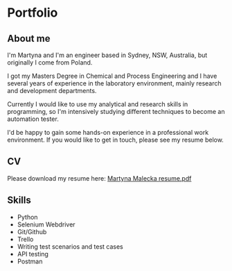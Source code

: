 # Portfolio
## About me

I'm Martyna and I'm an engineer based in Sydney, NSW, Australia, but originally I come from Poland.

I got my Masters Degree in Chemical and Process Engineering and I have several years of experience in the laboratory environment, mainly research and development departments.

Currently I would like to use my analytical and research skills in programming, so I'm intensively studying different techniques to become an automation tester. 

I'd be happy to gain some hands-on experience in a professional work environment. If you would like to get in touch, please see my resume below.

## CV

Please download my resume here: [Martyna Malecka resume.pdf](https://drive.google.com/file/d/1mYIzpPbFewXK6JRr9gpwme8kyLmFJqyl/view?usp=share_link)

## Skills

- Python
- Selenium Webdriver
- Git/Github
- Trello
- Writing test scenarios and test cases
- API testing
- Postman

## 
